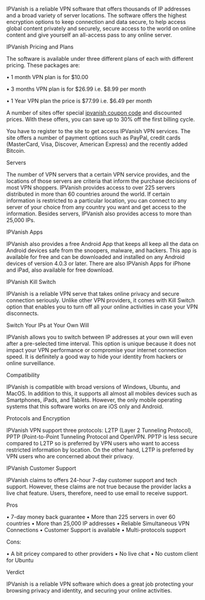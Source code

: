 IPVanish is a reliable VPN software that offers thousands of IP addresses and a broad variety of server locations. The software offers the highest encryption options to keep connection and data secure, to help access global content privately and securely, secure access to the world on online content and give yourself an all-access pass to any online server.

IPVanish Pricing and Plans

The software is available under three different plans of each with different pricing. These packages are:

• 1 month VPN plan is for $10.00

• 3 months VPN plan is for $26.99 i.e. $8.99 per month

• 1 Year VPN plan the price is $77.99 i.e. $6.49 per month

A number of sites offer special <a href="https://vpnstart.com/ipvanish-coupon-code/">ipvanish coupon code</a> and discounted prices. With these offers, you can save up to 30% off the first billing cycle.

You have to register to the site to get access IPVanish VPN services. The site offers a number of payment options such as PayPal, credit cards (MasterCard, Visa, Discover, American Express) and the recently added Bitcoin.

Servers

The number of VPN servers that a certain VPN service provides, and the locations of those servers are criteria that inform the purchase decisions of most VPN shoppers. IPVanish provides access to over 225 servers distributed in more than 60 countries around the world. If certain information is restricted to a particular location, you can connect to any server of your choice from any country you want and get access to the information. Besides servers, IPVanish also provides access to more than 25,000 IPs.

IPVanish Apps

IPVanish also provides a free Android App that keeps all keep all the data on Android devices safe from the snoopers, malware, and hackers. This app is available for free and can be downloaded and installed on any Android devices of version 4.0.3 or later. There are also IPVanish Apps for iPhone and iPad, also available for free download.

IPVanish Kill Switch

IPVanish is a reliable VPN serve that takes online privacy and secure connection seriously. Unlike other VPN providers, it comes with Kill Switch option that enables you to turn off all your online activities in case your VPN disconnects.

Switch Your IPs at Your Own Will

IPVanish allows you to switch between IP addresses at your own will even after a pre-selected time interval. This option is unique because it does not impact your VPN performance or compromise your internet connection speed. It is definitely a good way to hide your identity from hackers or online surveillance.

Compatibility

IPVanish is compatible with broad versions of Windows, Ubuntu, and MacOS. In addition to this, it supports all almost all mobiles devices such as Smartphones, iPads, and Tablets. However, the only mobile operating systems that this software works on are iOS only and Android.

Protocols and Encryption

IPVanish VPN support three protocols: L2TP (Layer 2 Tunneling Protocol), PPTP (Point-to-Point Tunneling Protocol and OpenVPN. PPTP is less secure compared to L2TP so is preferred by VPN users who want to access restricted information by location. On the other hand, L2TP is preferred by VPN users who are concerned about their privacy.

IPVanish Customer Support

IPVanish claims to offers 24-hour 7-day customer support and tech support. However, these claims are not true because the provider lacks a live chat feature. Users, therefore, need to use email to receive support.

Pros

• 7-day money back guarantee
• More than 225 servers in over 60 countries
• More than 25,000 IP addresses
• Reliable Simultaneous VPN Connections
• Customer Support is available
• Multi-protocols support

Cons:

• A bit pricey compared to other providers
• No live chat
• No custom client for Ubuntu

Verdict

IPVanish is a reliable VPN software which does a great job protecting your browsing privacy and identity, and securing your online activities.

